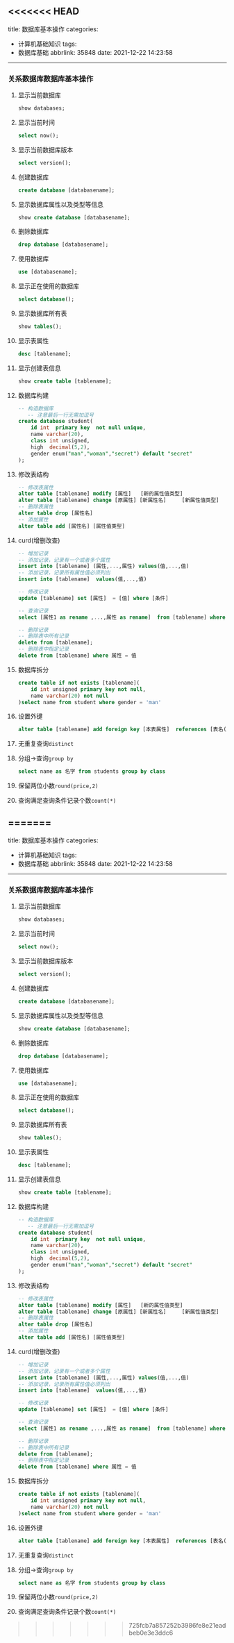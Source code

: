 <<<<<<< HEAD
---
title: 数据库基本操作
categories:
  - 计算机基础知识
tags:
  - 数据库基础
abbrlink: 35848
date: 2021-12-22 14:23:58
---
### 关系数据库数据库基本操作

1. 显示当前数据库

   ```sql
   show databases;
   ```

2. 显示当前时间

   ```sql
   select now();
   ```

3. 显示当前数据库版本

   ```sql
   select version();
   ```

4. 创建数据库

   ```sql
   create database [databasename];
   ```

5. 显示数据库属性以及类型等信息

   ```sql
   show create database [databasename];
   ```

6. 删除数据库

   ```sql
   drop database [databasename];
   ```

7. 使用数据库

   ```sql
   use [databasename];
   ```

8. 显示正在使用的数据库

   ```sql
   select database();
   ```

9. 显示数据库所有表

   ```sql
   show tables();
   ```

10. 显示表属性

    ```sql
    desc [tablename];
    ```

11. 显示创建表信息

    ```sql
    show create table [tablename]; 
    ```

12. 数据库构建

    ```sql
    -- 构造数据库
       -- 注意最后一行无需加逗号
    create database student(
        id int  primary key  not null unique,
        name varchar(20),
        class int unsigned,
        high  decimal(5,2),
        gender enum("man","woman","secret") default "secret"   
    );
    ```

13. 修改表结构

    ```sql
    -- 修改表属性
    alter table [tablename] modify [属性]   [新的属性值类型]
    alter table [tablename] change [原属性] [新属性名]     [新属性值类型]
    -- 删除表属性
    alter table drop [属性名]
    -- 添加属性
    alter table add [属性名] [属性值类型]
    ```

14. curd(增删改查)

    ```sql
    -- 增加记录
    -- 添加记录，记录有一个或者多个属性
    insert into [tablename] (属性,...,属性) values(值,...,值)
    -- 添加记录，记录所有属性值必须列出
    insert into [tablename]  values(值,...,值)
    
    -- 修改记录
    update [tablename] set [属性]  = [值] where [条件]
    
    -- 查询记录
    select [属性1 as rename ,...,属性 as rename]  from [tablename] where [条件]
    
    -- 删除记录
    -- 删除表中所有记录
    delete from [tablename];
    -- 删除表中指定记录
    delete from [tablename] where 属性 = 值
    
    ```

15. 数据库拆分

    ```sql
    create table if not exists [tablename](
        id int unsigned primary key not null,
        name varchar(20) not null
    )select name from student where gender = 'man'
    ```

15. 设置外键 

    ```sql
    alter table [tablename] add foreign key [本表属性]  references [表名(属性)];
    ```

16. 无重复查询`distinct`

17. 分组->查询`group by`

    ```sql
    select name as 名字 from students group by class
    ```
    
18. 保留两位小数`round(price,2)`

18. 查询满足查询条件记录个数`count(*)`

    

=======
---
title: 数据库基本操作
categories:
  - 计算机基础知识
tags:
  - 数据库基础
abbrlink: 35848
date: 2021-12-22 14:23:58
---
### 关系数据库数据库基本操作

1. 显示当前数据库

   ```sql
   show databases;
   ```

2. 显示当前时间

   ```sql
   select now();
   ```

3. 显示当前数据库版本

   ```sql
   select version();
   ```

4. 创建数据库

   ```sql
   create database [databasename];
   ```

5. 显示数据库属性以及类型等信息

   ```sql
   show create database [databasename];
   ```

6. 删除数据库

   ```sql
   drop database [databasename];
   ```

7. 使用数据库

   ```sql
   use [databasename];
   ```

8. 显示正在使用的数据库

   ```sql
   select database();
   ```

9. 显示数据库所有表

   ```sql
   show tables();
   ```

10. 显示表属性

    ```sql
    desc [tablename];
    ```

11. 显示创建表信息

    ```sql
    show create table [tablename]; 
    ```

12. 数据库构建

    ```sql
    -- 构造数据库
       -- 注意最后一行无需加逗号
    create database student(
        id int  primary key  not null unique,
        name varchar(20),
        class int unsigned,
        high  decimal(5,2),
        gender enum("man","woman","secret") default "secret"   
    );
    ```

13. 修改表结构

    ```sql
    -- 修改表属性
    alter table [tablename] modify [属性]   [新的属性值类型]
    alter table [tablename] change [原属性] [新属性名]     [新属性值类型]
    -- 删除表属性
    alter table drop [属性名]
    -- 添加属性
    alter table add [属性名] [属性值类型]
    ```

14. curd(增删改查)

    ```sql
    -- 增加记录
    -- 添加记录，记录有一个或者多个属性
    insert into [tablename] (属性,...,属性) values(值,...,值)
    -- 添加记录，记录所有属性值必须列出
    insert into [tablename]  values(值,...,值)
    
    -- 修改记录
    update [tablename] set [属性]  = [值] where [条件]
    
    -- 查询记录
    select [属性1 as rename ,...,属性 as rename]  from [tablename] where [条件]
    
    -- 删除记录
    -- 删除表中所有记录
    delete from [tablename];
    -- 删除表中指定记录
    delete from [tablename] where 属性 = 值
    
    ```

15. 数据库拆分

    ```sql
    create table if not exists [tablename](
        id int unsigned primary key not null,
        name varchar(20) not null
    )select name from student where gender = 'man'
    ```

15. 设置外键 

    ```sql
    alter table [tablename] add foreign key [本表属性]  references [表名(属性)];
    ```

16. 无重复查询`distinct`

17. 分组->查询`group by`

    ```sql
    select name as 名字 from students group by class
    ```
    
18. 保留两位小数`round(price,2)`

18. 查询满足查询条件记录个数`count(*)`

    

>>>>>>> 725fcb7a857252b3986fe8e21eadbeb0e3e3ddc6
    